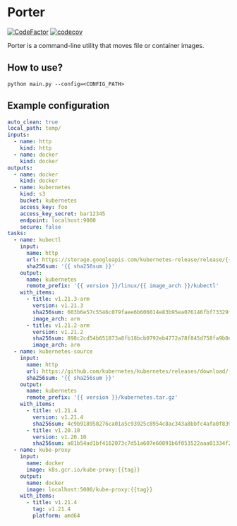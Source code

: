 # Porter

[![CodeFactor](https://www.codefactor.io/repository/github/dereknex/porter/badge)](https://www.codefactor.io/repository/github/dereknex/porter) [![codecov](https://codecov.io/gh/dereknex/porter/branch/main/graph/badge.svg?token=YCMJ0KX1RP)](https://codecov.io/gh/dereknex/porter)

Porter is a command-line utility that moves file or container images.

## How to use?

`python main.py --config=<CONFIG_PATH>`

## Example configuration

```yaml
auto_clean: true
local_path: temp/
inputs:
  - name: http
    kind: http
  - name: docker
    kind: docker
outputs:
  - name: docker
    kind: docker
  - name: kubernetes
    kind: s3
    bucket: kubernetes
    access_key: foo
    access_key_secret: bar12345
    endpoint: localhost:9000
    secure: false
tasks:
  - name: kubectl
    input:
      name: http
      url: https://storage.googleapis.com/kubernetes-release/release/{{ version }}/bin/linux/{{ image_arch }}/kubectl
      sha256sum: '{{ sha256sum }}'
    output:
      name: kubernetes
      remote_prefix: '{{ version }}/linux/{{ image_arch }}/kubectl'
    with_items:
      - title: v1.21.3-arm
        version: v1.21.3
        sha256sum: 603b6e57c5546c079faee6b606014e83b95ea076146fbf73329f3069968f83bf
        image_arch: arm
      - title: v1.21.2-arm
        version: v1.21.2
        sha256sum: 898c2cd54b651873a8fb18bcb0792eb4772a78f845d758fa9b0eee278aede869
        image_arch: arm
  - name: kubernetes-source
    input:
      name: http
      url: https://github.com/kubernetes/kubernetes/releases/download/{{ version }}/kubernetes.tar.gz
      sha256sum: '{{ sha256sum }}'
    output:
      name: kubernetes
      remote_prefix: '{{ version }}/kubernetes.tar.gz'
    with_items:
      - title: v1.21.4
        version: v1.21.4
        sha256sum: 4c9b918958276ca01a5c93925c8954c8ac343a8bbfc4afa0f8391c95e9bfe727
      - title: v1.20.10
        version: v1.20.10
        sha256sum: a01b54ad1bf4162073c7d51a607e60091b6f053522aaa01334f231b83e7aca25
  - name: kube-proxy
    input:
      name: docker
      image: k8s.gcr.io/kube-proxy:{{tag}}
    output:
      name: docker
      image: localhost:5000/kube-proxy:{{tag}}
    with_items:
      - title: v1.21.4
        tag: v1.21.4
        platform: amd64
```
